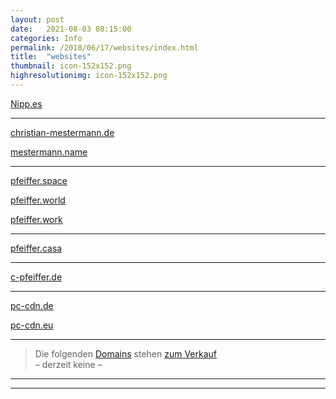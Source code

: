 ```yaml
---
layout: post
date:   2021-08-03 08:15:00
categories: Info
permalink: /2018/06/17/websites/index.html
title:  "websites"
thumbnail: icon-152x152.png
highresolutionimg: icon-152x152.png
---
```


<p><a href="https://nipp.es/" target="_blank" rel="noopener noreferrer">Nipp.es</a></p>
<hr>
<p><a href="https://www.christian-mestermann.de/" target="_blank" rel="noopener noreferrer">christian-mestermann.de</a></p>
<p><a href="http://www.mestermann.name/" target="_blank" rel="noopener noreferrer">mestermann.name</a></p>
<hr>
<p><a href="https://www.pfeiffer.space/" target="_blank" rel="noopener noreferrer">pfeiffer.space</a></p>
<p><a href="https://www.pfeiffer.world/" target="_blank" rel="noopener noreferrer">pfeiffer.world</a></p>
<p><a href="https://www.pfeiffer.work/" target="_blank" rel="noopener noreferrer">pfeiffer.work</a></p>
<hr>
<p><a href="https://www.c-pfeiffer.de/" target="_blank" rel="noopener noreferrer">pfeiffer.casa</a></p>
<hr>
<p><a href="https://www.c-pfeiffer.de/" target="_blank" rel="noopener noreferrer">c-pfeiffer.de</a></p>
<hr>
<p><a href="https://www.pc-cdn.de/" target="_blank" rel="noopener noreferrer">pc-cdn.de</a></p>
<p><a href="https://www.pc-cdn.eu/" target="_blank" rel="noopener noreferrer">pc-cdn.eu</a></p>
<hr>
<!--
<p><a href="#" target="_blank" rel="noopener noreferrer">disposable-mailbox.eu</a></p>
<hr>
-->
<blockquote><p>Die folgenden <a href="https://sedo.com/search/?showportfolio=69c8fd61989fc53fe1e4c1f9bf998d9cf0f4e94b">Domains</a> stehen <a href="https://sedo.com/search/?showportfolio=69c8fd61989fc53fe1e4c1f9bf998d9cf0f4e94b">zum Verkauf</a><br>
&#8211; derzeit keine &#8211;</p></blockquote>
<hr>
<hr>

